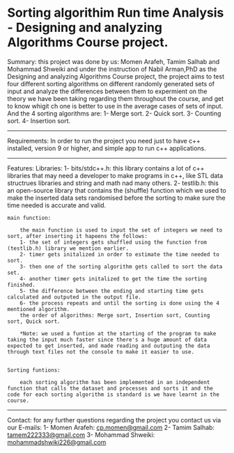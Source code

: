 # Sorting algorithim Run time Analysis - Designing and analyzing Algorithms Course project.

Summary: 
    this project was done by us: Momen Arafeh, Tamim Salhab and Mohammad Shweiki and under the instruction of Nabil Arman,PhD as the Designing and analyzing Algorithms Course project, the project aims to test four different sorting algorithms on different randomly generated sets of input and analyze the differences between them to expermient on the theory we have been taking regarding them throughout the course, and get to know whigit ch one is better to use in the average cases of sets of input.
    And the 4 sorting algorithms are:
        1- Merge sort.
        2- Quick sort.
        3- Counting sort.
        4- Insertion sort.

-------------------------------------------------------------------------------------------------------------------------------

Requirements:
    In order to run the project you need just to have c++ installed, version 9 or higher, and simple app to run c++ applications.

-------------------------------------------------------------------------------------------------------------------------------

Features:
    Libraries:
        1- bits/stdc++.h: this library contains a lot of c++ libraries that may need a developer to make programs in c++, like STL data structrues libraries and string and math nad many others.
        2- testlib.h: this an open-source library that contains the (shuffle) function which we used to make the inserted data sets randomised before the sorting to make sure the time needed is accurate and valid.

    main function:

        the main function is used to input the set of integers we need to sort, after inserting it hapeens the follows:
        1- the set of integers gets shuffled using the function from (testlib.h) library we mention earlier.
        2- timer gets initalized in order to estimate the time needed to sort.
        3- then one of the sorting algorithm gets called to sort the data set.
        4- another timer gets initalized to get the time the sorting finished.
        5- the difference between the ending and starting time gets calculated and outputed in the output file.
        6- the process repeats and until the sorting is done using the 4 mentioned algorithm.
        the order of algorithms: Merge sort, Insertion sort, Counting sort, Quick sort.

        *Note: we used a funtion at the starting of the program to make taking the input much faster since there's a huge amount of data expected to get inserted, and made reading and outputing the data through text files not the console to make it easier to use.


    Sorting funtions:

        each sorting algorithm has been implemented in an independent function that calls the dataset and processes and sorts it and the code for each sorting algorithm is standard is we have learnt in the course.
    
-------------------------------------------------------------------------------------------------------------------------------

Contact:
    for any further questions regarding the project you contact us via our E-mails:
        1- Momen Arafeh: cp.momen@gmail.com
        2- Tamim Salhab: tamem222333@gmail.com
        3- Mohammad Shweiki: mohammadshwiki226@gmail.com
        